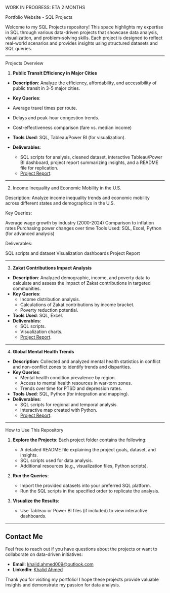 WORK IN PROGRESS: ETA 2 MONTHS

Portfolio Website - SQL Projects

Welcome to my SQL Projects repository! This space highlights my expertise in SQL through various data-driven projects that showcase data analysis, visualization, and problem-solving skills. Each project is designed to reflect real-world scenarios and provides insights using structured datasets and SQL queries.

---

Projects Overview

   1. **Public Transit Efficiency in Major Cities**
   - **Description**: Analyze the efficiency, affordability, and accessibility of public transit in 3-5 major cities.

   - **Key Queries**: 
   - Average travel times per route.
   - Delays and peak-hour congestion trends.
   - Cost-effectiveness comparison (fare vs. median income)
   - **Tools Used**: SQL, Tableau/Power BI (for visualization).
   - **Deliverables**:
     - SQL scripts for analysis, cleaned dataset, interactive Tableau/Power BI dashboard, project report summarizing insights, and a README file for replication.
     - [Project Report](#).

---

   2. Income Inequality and Economic Mobility in the U.S.

Description: Analyze income inequality trends and economic mobility across different states and demographics in the U.S.

Key Queries:

Average wage growth by industry (2000-2024)
Comparison to inflation rates
Purchasing power changes over time
Tools Used: SQL, Excel, Python (for advanced analysis)

Deliverables:

SQL scripts and dataset
Visualization dashboards
Project Report

---

  3. **Zakat Contributions Impact Analysis**
   - **Description**: Analyzed demographic, income, and poverty data to calculate and assess the impact of Zakat contributions in targeted communities.
   - **Key Queries**:
     - Income distribution analysis.
     - Calculations of Zakat contributions by income bracket.
     - Poverty reduction potential.
   - **Tools Used**: SQL, Excel.
   - **Deliverables**:
     - SQL scripts.
     - Visualization charts.
     - [Project Report](#).

---

  4. **Global Mental Health Trends**
   - **Description**: Collected and analyzed mental health statistics in conflict and non-conflict zones to identify trends and disparities.
   - **Key Queries**:
     - Mental health condition prevalence by region.
     - Access to mental health resources in war-torn zones.
     - Trends over time for PTSD and depression rates.
   - **Tools Used**: SQL, Python (for integration and mapping).
   - **Deliverables**:
     - SQL scripts for regional and temporal analysis.
     - Interactive map created with Python.
     - [Project Report](#).

---

   How to Use This Repository
1. **Explore the Projects**: Each project folder contains the following:
   - A detailed README file explaining the project goals, dataset, and insights.
   - SQL scripts used for data analysis.
   - Additional resources (e.g., visualization files, Python scripts).

2. **Run the Queries**:
   - Import the provided datasets into your preferred SQL platform.
   - Run the SQL scripts in the specified order to replicate the analysis.

3. **Visualize the Results**:
   - Use Tableau or Power BI files (if included) to view interactive dashboards.

---

## Contact Me
Feel free to reach out if you have questions about the projects or want to collaborate on data-driven initiatives:
- **Email**: khalid.ahmed009@outlook.com
- **LinkedIn**: [Khalid Ahmed](https://www.linkedin.com/in/khalid-ahmed-18b229229/)

Thank you for visiting my portfolio! I hope these projects provide valuable insights and demonstrate my passion for data analysis.
